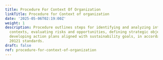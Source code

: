 ```yaml
---
title: Procedure For Context Of Organization
linkTitle: Procedure for Context of organization
date: '2025-05-06T02:19:00Z'
weight: 1
description: Procedure outlines steps for identifying and analyzing internal and external
  contexts, evaluating risks and opportunities, defining strategic objectives, and
  developing action plans aligned with sustainability goals, in accordance with ISO
  20121 standards.
draft: false
ref: procedure-for-context-of-organization
---
```


